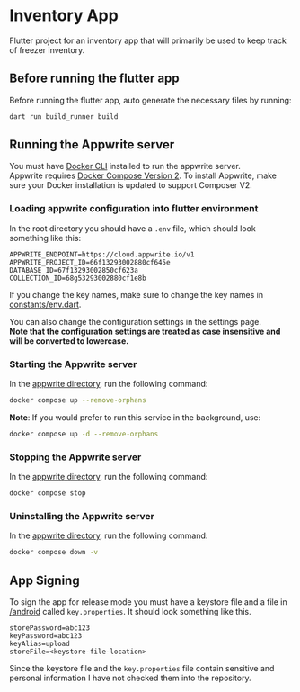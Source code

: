 # Inventory App

Flutter project for an inventory app that will primarily be used to keep track of freezer inventory.

## Before running the flutter app

Before running the flutter app, auto generate the necessary files by running:

```bash
dart run build_runner build
```

## Running the Appwrite server

You must have [Docker CLI](https://www.docker.com/products/docker-desktop/) installed to run the
appwrite server.  
Appwrite requires [Docker Compose Version 2](https://docs.docker.com/compose/install/). To install
Appwrite, make sure your Docker installation is updated to support Composer V2.

### Loading appwrite configuration into flutter environment

In the root directory you should have a `.env` file, which should look something like this:

```dotenv
APPWRITE_ENDPOINT=https://cloud.appwrite.io/v1
APPWRITE_PROJECT_ID=66f13293002880cf645e
DATABASE_ID=67f13293002850cf623a
COLLECTION_ID=68g53293002880cf1e8b
```

If you change the key names, make sure to change the key names
in [constants/env.dart](/lib/core/constants/env.dart).

You can also change the configuration settings in the settings page.  
**Note that the configuration settings are treated as case insensitive and will be converted to
lowercase.**

### Starting the Appwrite server

In the [appwrite directory](/appwrite), run the following command:

```bash
docker compose up --remove-orphans
```

**Note**: If you would prefer to run this service in the background, use:

```bash
docker compose up -d --remove-orphans
```

### Stopping the Appwrite server

In the [appwrite directory](/appwrite), run the following command:

```bash
docker compose stop
```

### Uninstalling the Appwrite server

In the [appwrite directory](/appwrite), run the following command:

```bash
docker compose down -v
```

## App Signing

To sign the app for release mode you must have a keystore file and a file in [/android](/android)
called `key.properties`.
It should look something like this.

```properties
storePassword=abc123
keyPassword=abc123
keyAlias=upload
storeFile=<keystore-file-location>
```

Since the keystore file and the `key.properties` file contain sensitive and personal information I
have not checked them into the repository.